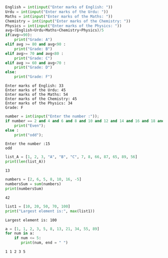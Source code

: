 ```python
English = int(input("Enter marks of English: "))
Urdu = int(input("Enter marks of the Urdu: "))
Maths = int(input("Enter marks of the Maths: "))
Chemistry = int(input("Enter marks of the Chemistry: "))
Physics = int(input("Enter marks of the Physics: "))
avg=(English+Urdu+Maths+Chemistry+Physics)/5
if(avg>=90):
    print("Grade: A")
elif avg >= 80 and avg<90 :
    print("Grade: B")
elif avg>= 70 and avg<80 :
    print("Grade: C")
elif avg >= 60 and avg<70 :
    print("Grade: D")
else:
    print("Grade: F")
```

    Enter marks of English: 33
    Enter marks of the Urdu: 45
    Enter marks of the Maths: 54
    Enter marks of the Chemistry: 45
    Enter marks of the Physics: 34
    Grade: F
    


```python
number = int(input("Enter the number :"));
if number == 2 and 4 and 6 and 8 and 10 and 12 and 14 and 16 and 18 and 20 :
    print("Even");
else : 
    print("odd");
```

    Enter the number :15
    odd
    


```python
list_A = [1, 2, 3, "A", "B", "C", 7, 8, 66, 87, 65, 89, 56]
print(len(list_A))
```

    13
    


```python
numbers = [2, 6, 5, 8, 10, 16, -5]
numbersSum = sum(numbers)
print(numbersSum)
```

    42
    


```python
list1 = [10, 20, 50, 70, 100] 
print("Largest element is:", max(list1)) 
```

    Largest element is: 100
    


```python
a = [1, 1, 2, 3, 5, 8, 13, 21, 34, 55, 89]  
for num in a: 
    if num <= 5: 
       print(num, end = " ") 
```

    1 1 2 3 5 


```python

```
